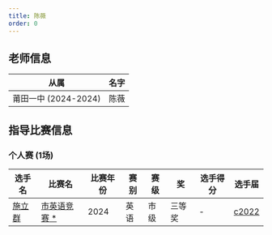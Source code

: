```yaml
---
title: 陈薇
order: 0
---
```

## 老师信息
| 从属 | 名字 |
| ---- | ---- |
| 莆田一中 (2024-2024) | 陈薇 |

## 指导比赛信息

### 个人赛 (1场)
| 选手名 | 比赛名 | 比赛年份 | 赛别 | 赛级 | 奖 | 选手得分 | 选手届 |
| ---- | ---- | ---- | ---- | ---- | ---- | ---- | ---- |
| [施立群](/players/c2022/施立群.md) | [市英语竞赛](/games/2024/市英语竞赛.md)[ *](/share/特殊比赛.html) | 2024 | 英语 | 市级 | 三等奖 | - | [c2022](/players/c2022/) |
